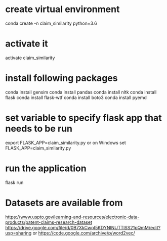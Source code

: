 # create virtual environment
conda create -n claim_similarity python=3.6

# activate it
activate claim_similarity

# install following packages
conda install gensim
conda install pandas
conda install nltk
conda install flask
conda install flask-wtf
conda install boto3
conda install pyemd

# set variable to specify flask app that needs to be run
export FLASK_APP=claim_similarity.py
or on Windows
set FLASK_APP=claim_similarity.py

# run the application
flask run 

# Datasets are available from
https://www.uspto.gov/learning-and-resources/electronic-data-products/patent-claims-research-dataset
https://drive.google.com/file/d/0B7XkCwpI5KDYNlNUTTlSS21pQmM/edit?usp=sharing
or 
https://code.google.com/archive/p/word2vec/